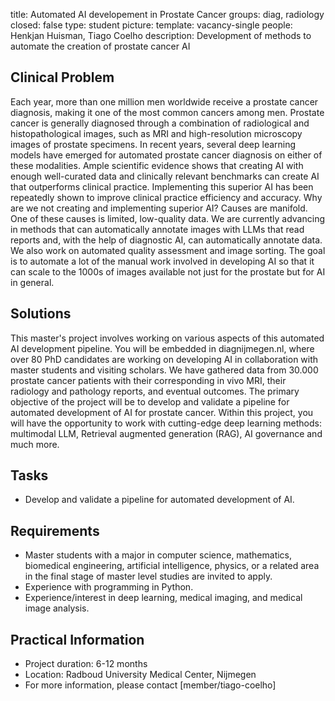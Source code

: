 title: Automated AI developement in Prostate Cancer
groups: diag, radiology
closed: false
type: student 
picture: 
template: vacancy-single
people: Henkjan Huisman, Tiago Coelho
description: Development of methods to automate the creation of prostate cancer AI

## Clinical Problem 
Each year, more than one million men worldwide receive a prostate cancer diagnosis, making it one of the most common cancers among men. Prostate cancer is generally diagnosed through a combination of radiological and histopathological images, such as MRI and high-resolution microscopy images of prostate specimens. In recent years, several deep learning models have emerged for automated prostate cancer diagnosis on either of these modalities. Ample scientific evidence shows that creating AI with enough well-curated data and clinically relevant benchmarks can create AI that outperforms clinical practice. Implementing this superior AI has been repeatedly shown to improve clinical practice efficiency and accuracy. Why are we not creating and implementing superior AI? Causes are manifold. One of these causes is limited, low-quality data. We are currently advancing in methods that can automatically annotate images with LLMs that read reports and, with the help of diagnostic AI, can automatically annotate data. We also work on automated quality assessment and image sorting. The goal is to automate a lot of the manual work involved in developing AI so that it can scale to the 1000s of images available not just for the prostate but for AI in general.

## Solutions
This master's project involves working on various aspects of this automated AI development pipeline. You will be embedded in diagnijmegen.nl, where over 80 PhD candidates are working on developing AI in collaboration with master students and visiting scholars. We have gathered data from 30.000 prostate cancer patients with their corresponding in vivo MRI, their radiology and pathology reports, and eventual outcomes. The primary objective of the project will be to develop and validate a pipeline for automated development of AI for prostate cancer. Within this project, you will have the opportunity to work with cutting-edge deep learning methods: multimodal LLM, Retrieval augmented generation (RAG), AI governance and much more. 

## Tasks 
- Develop and validate a pipeline for automated development of AI.

## Requirements 
- Master students with a major in computer science, mathematics, biomedical engineering, artificial intelligence, physics, or a related area in the final stage of master level studies are invited to apply.
- Experience with programming in Python.
- Experience/interest in deep learning, medical imaging, and medical image analysis.

## Practical Information 
- Project duration: 6-12 months 
- Location: Radboud University Medical Center, Nijmegen
- For more information, please contact [member/tiago-coelho]
